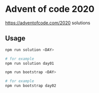 # Advent of code 2020

https://adventofcode.com/2020 solutions

## Usage

```bash
npm run solution <DAY>

# for example
npm run solution day01
```

```bash
npm run bootstrap <DAY>

# for example
npm run bootstrap day02
```
